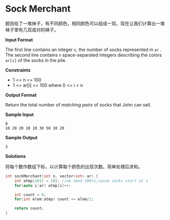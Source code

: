 # Sock Merchant

题目给了一堆袜子，有不同颜色，相同颜色可以组成一双。现在让我们计算出一堆袜子里有几双成对的袜子。

**Input Format**

The first line contains an integer `n`, the number of socks represented in `ar` .  
The second line contains `n` space-separated integers describing the colors `ar[i]` of the socks in the pile.

**Constraints**

* 1 <= n <= 100 
* 1 <= ar[i] <= 100 where 0 <= i < n  
>

**Output Format**

Return the total number of  _matching pairs_  of socks that John can sell.

**Sample Input**

```
9
10 20 20 10 10 30 50 10 20
```

**Sample Output**

```
3
```

**Solutions**

将每个数作数组下标，以计算每个颜色的出现次数。简单处理后求和。

```c
int sockMerchant(int n, vector<int> ar) {
    int atmp[101] = {0}; //we need 100+1,cause socks start at 1
    for(auto i:ar) atmp[i]++;

    int count = 0;
    for(int elem:atmp) count += elem/2;

    return count;
}
```
